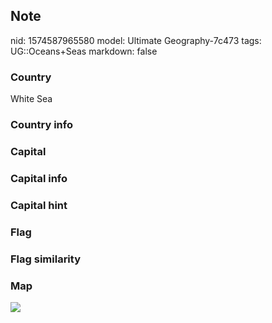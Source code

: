 ## Note
nid: 1574587965580
model: Ultimate Geography-7c473
tags: UG::Oceans+Seas
markdown: false

### Country
White Sea

### Country info


### Capital


### Capital info


### Capital hint


### Flag


### Flag similarity


### Map
<img src="ug-map-white_sea.png">
